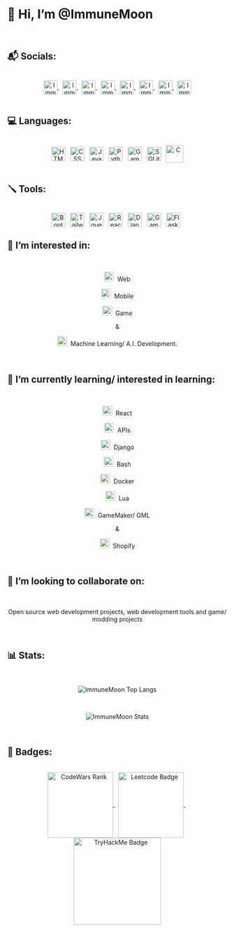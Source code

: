 
<h1 align="left">👋 Hi, I’m @ImmuneMoon</h1>
<br>


<h2>📬 Socials:</h2>
<br>
<div align="center">
<a href="https://www.linkedin.com/in/in/p-alex-j/">
  <img align="center" alt="ImmuneMoon | Linkedin" width="32px" src="https://api.iconify.design/logos:linkedin-icon.svg?color=%237000a6" />
</a>
 &nbsp;
<a href="https://upwork.com/freelancers/~01d85f4c2bb6753670">
  <img align="center" alt="ImmuneMoon | Upwork" width="32px" src="https://api.iconify.design/simple-icons:upwork.svg?color=%2316bd00" />
</a>
 &nbsp;
<a href="https://codepen.io/immunemoon">
  <img align="center" alt="ImmuneMoon | Codepen" width="32px" src="https://api.iconify.design/ant-design:codepen-outlined.svg?color=%23f3fff7" />
</a>
 &nbsp;
<a href="https://stackoverflow.com/users/16596160/immunemoon">
  <img align="center" alt="ImmuneMoon | StackOverflow" width="32px" src="https://api.iconify.design/logos:stackoverflow-icon.svg" />
</a>
 &nbsp;
<a href="https://leetcode.com/ImmuneMoon/">
  <img align="center" alt="ImmuneMoon | Leetcode" width="32px" src="https://api.iconify.design/cib:leetcode.svg?color=%23ee9100" />
</a>
 &nbsp;
<a href="https://www.codewars.com/users/ImmuneMoon">
  <img align="center" alt="ImmuneMoon | CodeWars" width="32px" src="https://api.iconify.design/simple-icons:codewars.svg?color=%23b11300" />
</a>
 &nbsp;
<a href="https://www.hackerrank.com/ImmuneMoon">
  <img align="center" alt="ImmuneMoon | HackerRank" width="32px" src="https://api.iconify.design/simple-icons:hackerrank.svg?color=%2300bb27" />
</a>
 &nbsp;
<a href="https://cssbattle.dev/player/immunemoon">
  <img align="center" alt="ImmuneMoon | CSSBattles" width="32px" src="https://encrypted-tbn0.gstatic.com/images?q=tbn:ANd9GcQBCxgRGerYM474nMdbZlc_-HE048BZXdAMFGCpOApdIA&s" />
</a>
</div>
<br>


<h2>💻 Languages:</h2>
<br>
<div align="center">
 <img align="center" alt="HTML" width="32px" src="https://api.iconify.design/vscode-icons:file-type-html.svg?color=%23008aab" />
 &nbsp;
 <img align="center" alt="CSS" width="32px" src="https://api.iconify.design/vscode-icons:file-type-css.svg?color=%23004dff" />
 &nbsp;
 <img align="center" alt="JavaScript" width="32px" src="https://api.iconify.design/logos:javascript.svg?color=%23004dff" />
 &nbsp;
 <img align="center" alt="Python" width="32px" src="https://api.iconify.design/vscode-icons:file-type-python.svg?color=%23004dff" />
 &nbsp;
 <img align="center" alt="GameMaker Lang" width="32px" src="https://api.iconify.design/skill-icons:gamemakerstudio.svg" />
 &nbsp;
 <img align="center" alt="SQLite" width="32px" src="https://api.iconify.design/file-icons:sqlite.svg?color=%23009eee" />
 &nbsp;
 <img align="center" alt="C" width="40px" src="https://api.iconify.design/mdi:language-c.svg?color=%23004dff" />
</div>
<br>


<h2>🪛 Tools:</h2>
<br>
<div align="center">
 <img align="center" alt="Bootstrap" width="32px" src="https://api.iconify.design/logos:bootstrap.svg?color=%23004dff" />
 &nbsp;
 <img align="center" alt="TailwindCSS" width="32px" src="https://api.iconify.design/logos:tailwindcss-icon.svg?color=%23004dff" />
 &nbsp;
 <img align="center" alt="Jquery" width="32px" src="https://api.iconify.design/akar-icons:jquery-fill.svg?color=%2300bef5" />
 &nbsp;
 <img align="center" alt="React" width="32px" src="https://api.iconify.design/logos:react.svg?color=%2376ad8a" />
 &nbsp;
 <img align="center" alt="Django" width="32px" src="https://api.iconify.design/vscode-icons:file-type-django.svg?color=%23008aab" />
 &nbsp;
 <img align="center" alt="GameMaker Studio 2" width="32px" src="https://api.iconify.design/skill-icons:gamemakerstudio.svg" />
 &nbsp;
 <img align="center" alt="Flask" width="32px" src="https://api.iconify.design/bx:bxl-flask.svg?color=%23e9efea" />
 &nbsp;
</div>


<h2>👀 I’m interested in:</h2>
<br>
<div align="center">
 <p> 
  <img alt="Globe" width="22px" src="https://api.iconify.design/mdi:web.svg?color=%23007dff"/>&nbsp;  Web 
 </p> 
 <p> 
  <img alt="Mobile Devices" width="22px" src="https://api.iconify.design/zondicons:mobile-devices.svg?color=%23ecf5f6"/>&nbsp;  Mobile 
 </p> 
 <p> 
  <img alt="Pac-Man" width="22px" src="https://api.iconify.design/bx:bxs-game.svg?color=%23ffeb01"/>&nbsp;  Game 
 </p>  
 <p> & </p>
 <p> 
  <img alt="Robot" width="22px" src="https://api.iconify.design/eos-icons:machine-learning-outlined.svg?color=%2376ad8a"/>&nbsp;  Machine Learning/ A.I. Development.
 </p>
</div>
<br>


<h2>🌱 I’m currently learning/ interested in learning:</h2>
<br>
<div align="center">
 <p> 
  <img alt="React Logo" width="22px" src="https://api.iconify.design/logos:react.svg?color=%2376ad8a"/>&nbsp;  React 
 </p>
 <p> 
  <img alt="API" width="22px" src="https://api.iconify.design/carbon:api-1.svg?color=%23008aab"/>&nbsp;  APIs 
 </p>
 <p> 
  <img alt="Django Logo" width="22px" src="https://api.iconify.design/vscode-icons:file-type-django.svg?color=%23008aab"/>&nbsp;  Django 
 </p>
 <p> 
  <img alt="Bash Logo" width="22px" src="https://api.iconify.design/logos:bash-icon.svg"/>&nbsp;  Bash 
 </p>
 <p> 
  <img alt="Docker Logo" width="22px" src="https://api.iconify.design/logos:docker-icon.svg"/>&nbsp;  Docker 
 </p>
 <p> 
  <img alt="Lua Logo" width="22px" src="https://api.iconify.design/devicon:lua.svg"/>&nbsp;  Lua 
 </p>
 <p> 
  <img alt="GameMaker Logo" width="22px" src="https://api.iconify.design/skill-icons:gamemakerstudio.svg"/>&nbsp;  GameMaker/ GML 
 </p>
 <p>&</p>
 <p> 
  <img alt="Shopify Logo" width="22px" src="https://api.iconify.design/logos:shopify.svg"/>&nbsp;  Shopify 
 </p>
</div>
<br>
 
 
<h2>💞️ I’m looking to collaborate on:</h2>
<br>
<p align="center">Open source web development projects, web development tools and game/ modding projects</p>
<br>


<h2>📊 Stats:</h2>
<br>
<div align="center">
 <p>
  <img align="center" src="https://github-readme-stats.vercel.app/api/top-langs?username=ImmuneMoon&show_icons=true&locale=en&layout=compact&theme=nightowl" alt="ImmuneMoon Top Langs" />
 </p> 
 <br>
 <p>
  <img align="center" src="https://github-readme-stats.vercel.app/api?username=ImmuneMoon&show_icons=true&locale=en&theme=nightowl" alt="ImmuneMoon Stats" />
 </p>
</div>
<br>

<h2>📛 Badges:</h2>
<br>
<div align="center">
 <a href="https://www.codewars.com/users/ImmuneMoon/">
  <img align="center" width="150px" src="https://www.codewars.com/users/ImmuneMoon/badges/micro" alt="CodeWars Rank"/>
 </a>
 &nbsp;
 <a href="https://leetcode.com/ImmuneMoon/">
  <img align="center" width="150px" src="https://img.shields.io/badge/dynamic/json?style=for-the-badge&labelColor=black&color=%23ffa116&label=Solved&query=solvedOverTotal&url=https%3A%2F%2Fleetcode-badge.vercel.app%2Fapi%2Fusers%2FImmuneMoon&logo=leetcode&logoColor=yellow" alt="Leetcode Badge"/>
 </a>
 &nbsp;
 <a href="https://tryhackme.com/p/ImmuneMoon/">
  <img align="center" width="200px" src="https://tryhackme-badges.s3.amazonaws.com/ImmuneMoon.png" alt="TryHackMe Badge"/>
 </a>
</div>
